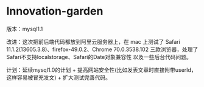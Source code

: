 # Innovation-garden

版本：mysql1.1

改进：这次把前后端代码都放到阿里云服务器上，在 mac 上测试了 Safari 11.1.2(13605.3.8)、firefox-49.0.2、Chrome 70.0.3538.102 三款浏览器，处理了Safari不支持localstorage、Safari的Date对象兼容性 以及一些后台代码问题。

计划：延续mysql1.0的计划 + 提高网站安全性(比如发表文章时直接附带userId，这样容易被冒充发文) + 扩大测试完善代码。
